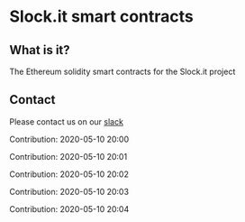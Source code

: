 # Slock.it smart contracts

## What is it?
The Ethereum solidity smart contracts for the Slock.it project

## Contact
Please contact us on our [slack](https://slockit.slack.com/)

Contribution: 2020-05-10 20:00

Contribution: 2020-05-10 20:01

Contribution: 2020-05-10 20:02

Contribution: 2020-05-10 20:03

Contribution: 2020-05-10 20:04


